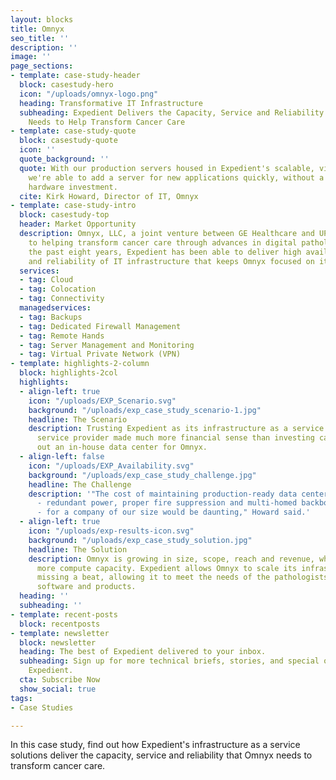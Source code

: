 ```yaml
---
layout: blocks
title: Omnyx
seo_title: ''
description: ''
image: ''
page_sections:
- template: case-study-header
  block: casestudy-hero
  icon: "/uploads/omnyx-logo.png"
  heading: Transformative IT Infrastructure
  subheading: Expedient Delivers the Capacity, Service and Reliability that Omnyx
    Needs to Help Transform Cancer Care
- template: case-study-quote
  block: casestudy-quote
  icon: ''
  quote_background: ''
  quote: With our production servers housed in Expedient's scalable, virtualized environment,
    we're able to add a server for new applications quickly, without a heavy upfront
    hardware investment.
  cite: Kirk Howard, Director of IT, Omnyx
- template: case-study-intro
  block: casestudy-top
  header: Market Opportunity
  description: Omnyx, LLC, a joint venture between GE Healthcare and UPMC, is committed
    to helping transform cancer care through advances in digital pathology... For
    the past eight years, Expedient has been able to deliver high availability, scalability
    and reliability of IT infrastructure that keeps Omnyx focused on its mission.
  services:
  - tag: Cloud
  - tag: Colocation
  - tag: Connectivity
  managedservices:
  - tag: Backups
  - tag: Dedicated Firewall Management
  - tag: Remote Hands
  - tag: Server Management and Monitoring
  - tag: Virtual Private Network (VPN)
- template: highlights-2-column
  block: highlights-2col
  highlights:
  - align-left: true
    icon: "/uploads/EXP_Scenario.svg"
    background: "/uploads/exp_case_study_scenario-1.jpg"
    headline: The Scenario
    description: Trusting Expedient as its infrastructure as a service (IaaS) hosting
      service provider made much more financial sense than investing capital to build
      out an in-house data center for Omnyx.
  - align-left: false
    icon: "/uploads/EXP_Availability.svg"
    background: "/uploads/exp_case_study_challenge.jpg"
    headline: The Challenge
    description: '"The cost of maintaining production-ready data center infrastructure
      - redundant power, proper fire suppression and multi-homed backbone connectivity
      - for a company of our size would be daunting," Howard said.'
  - align-left: true
    icon: "/uploads/exp-results-icon.svg"
    background: "/uploads/exp_case_study_solution.jpg"
    headline: The Solution
    description: Omnyx is growing in size, scope, reach and revenue, which requires
      more compute capacity. Expedient allows Omnyx to scale its infrastructure without
      missing a beat, allowing it to meet the needs of the pathologists using its
      software and products.
  heading: ''
  subheading: ''
- template: recent-posts
  block: recentposts
- template: newsletter
  block: newsletter
  heading: The best of Expedient delivered to your inbox.
  subheading: Sign up for more technical briefs, stories, and special offers from
    Expedient.
  cta: Subscribe Now
  show_social: true
tags:
- Case Studies

---
```

In this case study, find out how Expedient's infrastructure as a service solutions deliver the capacity, service and reliability that Omnyx needs to transform cancer care.